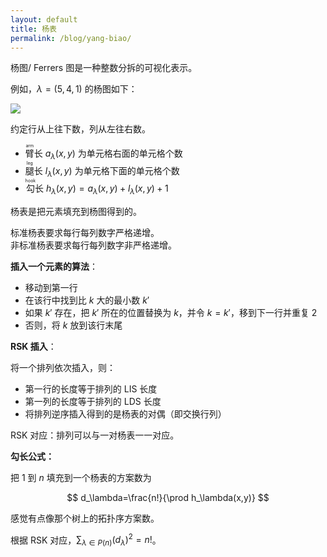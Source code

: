 ```yaml
---
layout: default
title: 杨表
permalink: /blog/yang-biao/
---
```


杨图/ Ferrers 图是一种整数分拆的可视化表示。

例如，$\lambda=(5,4,1)$ 的杨图如下：

![](https://img2023.cnblogs.com/blog/1858158/202301/1858158-20230123201414293-1325406902.png)

约定行从上往下数，列从左往右数。

- <ruby>臂<rt>arm</rt></ruby>长 $a_\lambda(x,y)$ 为单元格右面的单元格个数
- <ruby>腿<rt>leg</rt></ruby>长 $l_\lambda(x,y)$ 为单元格下面的单元格个数
- <ruby>勾<rt>hook</rt></ruby>长 $h_\lambda(x,y)=a_\lambda(x,y)+l_\lambda(x,y)+1$

杨表是把元素填充到杨图得到的。

标准杨表要求每行每列数字严格递增。\
非标准杨表要求每行每列数字非严格递增。

**插入一个元素的算法**：

- 移动到第一行
- 在该行中找到比 $k$ 大的最小数 $k'$
- 如果 $k'$ 存在，把 $k'$ 所在的位置替换为 $k$，并令 $k=k'$，移到下一行并重复 2
- 否则，将 $k$ 放到该行末尾

**RSK 插入**：

将一个排列依次插入，则：

- 第一行的长度等于排列的 LIS 长度
- 第一列的长度等于排列的 LDS 长度
- 将排列逆序插入得到的是杨表的对偶（即交换行列）

RSK 对应：排列可以与一对杨表一一对应。

**勾长公式：**

把 $1$ 到 $n$ 填充到一个杨表的方案数为

$$
d_\lambda=\frac{n!}{\prod h_\lambda(x,y)}
$$

感觉有点像那个树上的拓扑序方案数。

根据 RSK 对应，$\sum_{\lambda\in P(n)}(d_\lambda)^2=n!$。